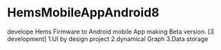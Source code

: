 # HemsMobileAppAndroid8
develope Hems Firmware to Android mobile App
making Beta version. 
[3 development]
1.UI by design project
2.dynamical Graph 
3.Data storage

